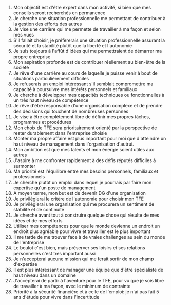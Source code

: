 1. Mon objectif est d'être expert dans mon activité, si bien que mes conseils seront recherchés en permanence
2. Je cherche une situation professionnelle me permettant de contribuer à la gestion des efforts des autres
3. Je vise une carrière qui me permette de travailler à ma façon  et selon mes vues
4. S'il fallait choisir, je préfèrerais une situation professionnelle assurant la sécurité et la stabilité plutôt que la liberté et l'autonomie
5. Je suis toujours à l'affût d'idées qui me permettraient de démarrer ma propre entreprise
6. Mon aspiration profonde est de contribuer réellement au bien-être de la société
7. Je rêve d'une carrière au cours de laquelle je puisse venir à bout de situations particulièrement difficiles
8. Je refuserais un emploi intéressant s'il semblait compromettre ma capacité à poursuivre mes intérêts personnels et familiaux
9. Je cherche à développer mes capacités techniques ou fonctionnelles à un très haut niveau de compétence
10. Je rêve d'être responsable d'une organisation complexe et de prendre des décisions qui touchent de nombreuses personnes
11. Je vise à être complètement libre de définir mes propres tâches, programmes et procédures
12. Mon choix de TFE sera prioritairement orienté par la perspective de rester durablement dans l'entreprise choisie
13. Monter ma propre affaire est plus important pour moi que d'atteindre un haut niveau de management dans l'organisation d'autrui.
14. Mon ambition est que mes talents et mon énergie soient utiles aux autres
15. J'aspire à me confronter rapidement à des défis réputés difficiles à surmonter
16. Ma priorité est l'équilibre entre mes besoins personnels, familiaux et professionnels
17. Je cherche plutôt un emploi dans lequel je pourrais par faire mon expertise qu'un poste de management
18. A moyen terme, mon but est de devenir DG d'une organisation
19. Je privilégierai le critère de l'autonomie pour choisir mon TFE
20. Je privilégierai une organisation qui me procurera un sentiment de stabilité et de continuité
21. Je cherche avant tout à construire quelque chose qui résulte de mes idées et de mes efforts
22. Utiliser mes compétences pour que le monde devienne un endroit un endroit plus agréable pour vivre et travailler est le plus important
23. Il me tarde de me trouver face à de vraies challenges au sein du monde de l'entreprise
24. Le boulot c'est bien, mais préserver ses loisirs et ses relations personnelles c'est très important aussi
25. Je n'accepterai aucune mission qui me ferait sortir de mon champ d'expertise
26. Il est plus intéressant de manager une équipe que d'être spécialiste de haut niveau dans un domaine
27. J'accepterai de partir à l'aventure pour le TFE, pour vu que je sois libre de travailler à ma façon, avec le minimum de contrainte
28. Priorité à la sécurité financière et à celle de l'emploi: je n'ai pas fait 5 ans d'étude pour vivre dans l'incertitude 